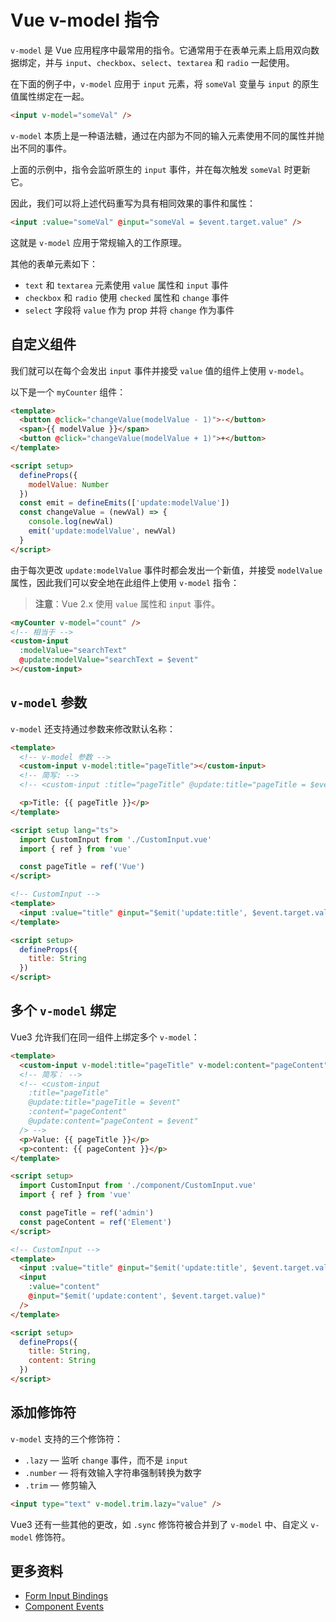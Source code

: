 # Vue v-model 指令

`v-model` 是 Vue 应用程序中最常用的指令。它通常用于在表单元素上启用双向数据绑定，并与 `input`、`checkbox`、`select`、`textarea` 和 `radio` 一起使用。

在下面的例子中，`v-model` 应用于 `input` 元素，将 `someVal` 变量与 `input` 的原生值属性绑定在一起。

```html
<input v-model="someVal" />
```

`v-model` 本质上是一种语法糖，通过在内部为不同的输入元素使用不同的属性并抛出不同的事件。

上面的示例中，指令会监听原生的 `input` 事件，并在每次触发 `someVal` 时更新它。

因此，我们可以将上述代码重写为具有相同效果的事件和属性：

```html
<input :value="someVal" @input="someVal = $event.target.value" />
```

这就是 `v-model` 应用于常规输入的工作原理。

其他的表单元素如下：

- `text` 和 `textarea` 元素使用 `value` 属性和 `input` 事件
- `checkbox` 和 `radio` 使用 `checked` 属性和 `change` 事件
- `select` 字段将 `value` 作为 prop 并将 `change` 作为事件

## 自定义组件

我们就可以在每个会发出 `input` 事件并接受 `value` 值的组件上使用 `v-model`。

以下是一个 `myCounter` 组件：

```html
<template>
  <button @click="changeValue(modelValue - 1)">-</button>
  <span>{{ modelValue }}</span>
  <button @click="changeValue(modelValue + 1)">+</button>
</template>

<script setup>
  defineProps({
    modelValue: Number
  })
  const emit = defineEmits(['update:modelValue'])
  const changeValue = (newVal) => {
    console.log(newVal)
    emit('update:modelValue', newVal)
  }
</script>
```

由于每次更改 `update:modelValue` 事件时都会发出一个新值，并接受 `modelValue` 属性，因此我们可以安全地在此组件上使用 `v-model` 指令：

> **注意**：Vue 2.x 使用 `value` 属性和 `input` 事件。

```html
<myCounter v-model="count" />
<!-- 相当于 -->
<custom-input
  :modelValue="searchText"
  @update:modelValue="searchText = $event"
></custom-input>
```

## `v-model` 参数

`v-model` 还支持通过参数来修改默认名称：

```html
<template>
  <!-- v-model 参数 -->
  <custom-input v-model:title="pageTitle"></custom-input>
  <!-- 简写: -->
  <!-- <custom-input :title="pageTitle" @update:title="pageTitle = $event" /> -->

  <p>Title: {{ pageTitle }}</p>
</template>

<script setup lang="ts">
  import CustomInput from './CustomInput.vue'
  import { ref } from 'vue'

  const pageTitle = ref('Vue')
</script>
```

```html
<!-- CustomInput -->
<template>
  <input :value="title" @input="$emit('update:title', $event.target.value)" />
</template>

<script setup>
  defineProps({
    title: String
  })
</script>
```

## 多个 `v-model` 绑定

Vue3 允许我们在同一组件上绑定多个 `v-model`：

```html
<template>
  <custom-input v-model:title="pageTitle" v-model:content="pageContent" />
  <!-- 简写： -->
  <!-- <custom-input
    :title="pageTitle"
    @update:title="pageTitle = $event"
    :content="pageContent"
    @update:content="pageContent = $event"
  /> -->
  <p>Value: {{ pageTitle }}</p>
  <p>content: {{ pageContent }}</p>
</template>

<script setup>
  import CustomInput from './component/CustomInput.vue'
  import { ref } from 'vue'

  const pageTitle = ref('admin')
  const pageContent = ref('Element')
</script>
```

```html
<!-- CustomInput -->
<template>
  <input :value="title" @input="$emit('update:title', $event.target.value)" />
  <input
    :value="content"
    @input="$emit('update:content', $event.target.value)"
  />
</template>

<script setup>
  defineProps({
    title: String,
    content: String
  })
</script>
```

## 添加修饰符

`v-model` 支持的三个修饰符：

- `.lazy` — 监听 `change` 事件，而不是 `input`
- `.number` — 将有效输入字符串强制转换为数字
- `.trim` — 修剪输入

```html
<input type="text" v-model.trim.lazy="value" />
```

Vue3 还有一些其他的更改，如 `.sync` 修饰符被合并到了 `v-model` 中、自定义 `v-model` 修饰符。

## 更多资料

- [Form Input Bindings](https://vuejs.org/guide/essentials/forms.html)
- [Component Events](https://vuejs.org/guide/components/events.html#usage-with-v-model)
